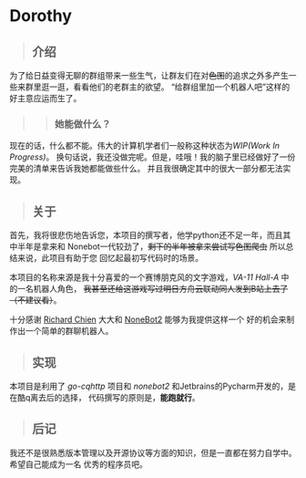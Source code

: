# Dorothy

>## 介绍

为了给日益变得无聊的群组带来一些生气，让群友们在对~~色图~~的追求之外多产生一些来群里逛一逛，看看他们的老群主的欲望。
“给群组里加一个机器人吧”这样的好主意应运而生了。

>>### 她能做什么？

现在的话，什么都不能。伟大的计算机学者们一般称这种状态为*WIP(Work In Progress)*。
换句话说，我还没做完呢。但是，哇哦！我的脑子里已经做好了一份完美的清单来告诉我她都能做些什么。
并且我很确定其中的很大一部分都无法实现。

>## 关于

首先，我将很悲伤地告诉您，本项目的撰写者，他学python还不足一年，而且其中半年是拿来和
Nonebot一代较劲了，~~剩下的半年被拿来尝试写色图爬虫~~ 所以总结来说，此项目有助于您
回忆起最初写代码时的场景。

本项目的名称来源是我十分喜爱的一个赛博朋克风的文字游戏，*VA-11 Hall-A* 中的一名机器人角色，
~~我甚至还给这游戏写过明日方舟云联动同人发到B站上去了（不建议看）~~。

十分感谢 [Richard Chien](https://github.com/richardchien) 大大和
[NoneBot2](https://github.com/nonebot/nonebot2) 能够为我提供这样一个
好的机会来制作出一个简单的群聊机器人。

>## 实现

本项目是利用了 *go-cqhttp* 项目和 *nonebot2* 和Jetbrains的Pycharm开发的，是在酷q离去后的选择，
代码撰写的原则是，**能跑就行**。

>## 后记

我还不是很熟悉版本管理以及开源协议等方面的知识，但是一直都在努力自学中。希望自己能成为一名
优秀的程序员吧。




